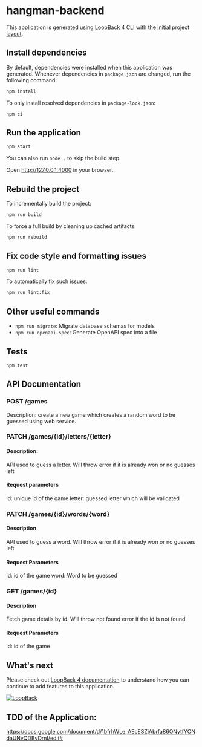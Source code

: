 # hangman-backend

This application is generated using [LoopBack 4 CLI](https://loopback.io/doc/en/lb4/Command-line-interface.html) with the
[initial project layout](https://loopback.io/doc/en/lb4/Loopback-application-layout.html).

## Install dependencies

By default, dependencies were installed when this application was generated.
Whenever dependencies in `package.json` are changed, run the following command:

```sh
npm install
```

To only install resolved dependencies in `package-lock.json`:

```sh
npm ci
```

## Run the application

```sh
npm start
```

You can also run `node .` to skip the build step.

Open http://127.0.0.1:4000 in your browser.

## Rebuild the project

To incrementally build the project:

```sh
npm run build
```

To force a full build by cleaning up cached artifacts:

```sh
npm run rebuild
```

## Fix code style and formatting issues

```sh
npm run lint
```

To automatically fix such issues:

```sh
npm run lint:fix
```

## Other useful commands

- `npm run migrate`: Migrate database schemas for models
- `npm run openapi-spec`: Generate OpenAPI spec into a file

## Tests

```sh
npm test
```

## API Documentation
### POST /games

Description: create a new game which creates a random word to be guessed
using  web service.

### PATCH /games/{id}/letters/{letter}
#### Description:
API used to guess a letter. Will throw error if it is already won
or no guesses left
#### Request parameters
id: unique id of the game
letter: guessed letter which will be validated

### PATCH /games/{id}/words/{word}
#### Description
API used to guess a word. Will throw error if it is already won or
no guesses left

#### Request Parameters
id: id of the game
word: Word to be guessed

### GET /games/{id}
####  Description
Fetch game details by id. Will throw not found error if the id is not found
#### Request Parameters
id: id of the game



## What's next

Please check out [LoopBack 4 documentation](https://loopback.io/doc/en/lb4/) to
understand how you can continue to add features to this application.

[![LoopBack](https://github.com/strongloop/loopback-next/raw/master/docs/site/imgs/branding/Powered-by-LoopBack-Badge-(blue)-@2x.png)](http://loopback.io/)
## TDD of the Application:
https://docs.google.com/document/d/1bfrhWLe_AEcESZjAbrfa86ONytfYONdaUNvQDBvDrnI/edit#
